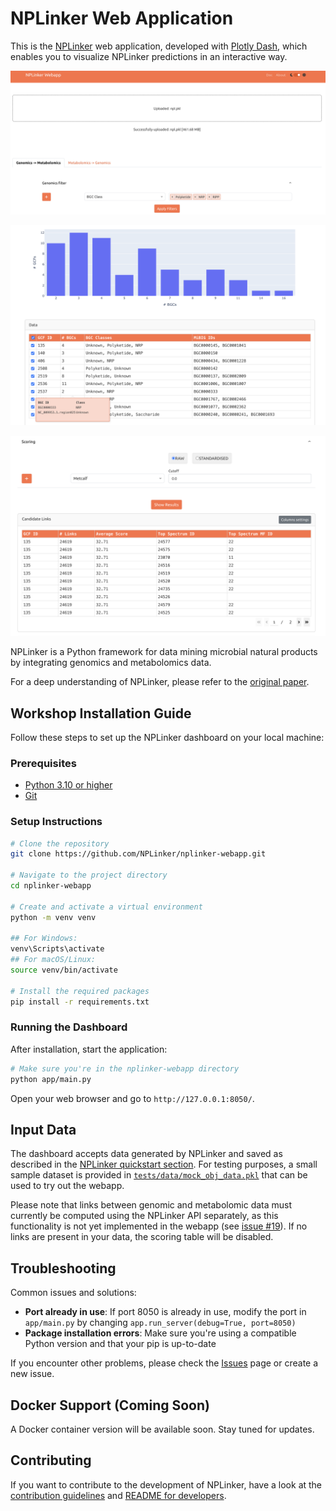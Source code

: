 # NPLinker Web Application

This is the [NPLinker](https://nplinker.github.io/nplinker/latest/) web application, developed with [Plotly Dash](https://dash.plotly.com/), which enables you to visualize NPLinker predictions in an interactive way.

<p align="center">
  <img src="app/assets/dash1.png" width="600" alt="Dashboard Screenshot 1">
</p>

<p align="center">
  <img src="app/assets/dash2.png" width="600" alt="Dashboard Screenshot 2">
</p>

<p align="center">
  <img src="app/assets/dash3.png" width="600" alt="Dashboard Screenshot 3">
</p>


NPLinker is a Python framework for data mining microbial natural products by integrating genomics and metabolomics data.

For a deep understanding of NPLinker, please refer to the [original paper](paper_link_here).

## Workshop Installation Guide

Follow these steps to set up the NPLinker dashboard on your local machine:

### Prerequisites

- [Python 3.10 or higher](https://www.python.org/downloads/)
- [Git](https://git-scm.com/downloads)

### Setup Instructions
   
```bash
# Clone the repository
git clone https://github.com/NPLinker/nplinker-webapp.git

# Navigate to the project directory
cd nplinker-webapp

# Create and activate a virtual environment
python -m venv venv

## For Windows:
venv\Scripts\activate
## For macOS/Linux:
source venv/bin/activate

# Install the required packages
pip install -r requirements.txt
```

### Running the Dashboard

After installation, start the application:

```bash
# Make sure you're in the nplinker-webapp directory
python app/main.py
```

Open your web browser and go to `http://127.0.0.1:8050/`.

## Input Data

The dashboard accepts data generated by NPLinker and saved as described in the [NPLinker quickstart section](https://nplinker.github.io/nplinker/latest/quickstart/). For testing purposes, a small sample dataset is provided in [`tests/data/mock_obj_data.pkl`](https://github.com/NPLinker/nplinker-webapp/blob/42_instructions_usage_gcroci2/tests/data/mock_obj_data.pkl) that can be used to try out the webapp.

Please note that links between genomic and metabolomic data must currently be computed using the NPLinker API separately, as this functionality is not yet implemented in the webapp (see [issue #19](https://github.com/NPLinker/nplinker-webapp/issues/19)). If no links are present in your data, the scoring table will be disabled.

## Troubleshooting

Common issues and solutions:

- **Port already in use**: If port 8050 is already in use, modify the port in `app/main.py` by changing `app.run_server(debug=True, port=8050)`
- **Package installation errors**: Make sure you're using a compatible Python version and that your pip is up-to-date

If you encounter other problems, please check the [Issues](https://github.com/NPLinker/nplinker-webapp/issues) page or create a new issue.

## Docker Support (Coming Soon)

A Docker container version will be available soon. Stay tuned for updates.

## Contributing

If you want to contribute to the development of NPLinker, have a look at the [contribution guidelines](CONTRIBUTING.md) and [README for developers](README.dev.md).
